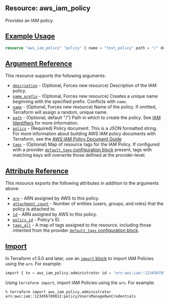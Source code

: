 ## Resource: aws\_iam\_policy

Provides an IAM policy.

## [Example Usage](https://registry.terraform.io/providers/hashicorp/aws/latest/docs/resources/kms_key#example-usage)

```terraform
resource "aws_iam_policy" "policy" { name = "test_policy" path = "/" description = "My test policy" # Terraform's "jsonencode" function converts a # Terraform expression result to valid JSON syntax. policy = jsonencode({ Version = "2012-10-17" Statement = [ { Action = [ "ec2:Describe*", ] Effect = "Allow" Resource = "*" }, ] }) }
```

## [Argument Reference](https://registry.terraform.io/providers/hashicorp/aws/latest/docs/resources/kms_key#argument-reference)

This resource supports the following arguments:

-   [`description`](https://registry.terraform.io/providers/hashicorp/aws/latest/docs/resources/kms_key#description-3) - (Optional, Forces new resource) Description of the IAM policy.
-   [`name_prefix`](https://registry.terraform.io/providers/hashicorp/aws/latest/docs/resources/kms_key#name_prefix-4) - (Optional, Forces new resource) Creates a unique name beginning with the specified prefix. Conflicts with `name`.
-   [`name`](https://registry.terraform.io/providers/hashicorp/aws/latest/docs/resources/kms_key#name-6) - (Optional, Forces new resource) Name of the policy. If omitted, Terraform will assign a random, unique name.
-   [`path`](https://registry.terraform.io/providers/hashicorp/aws/latest/docs/resources/kms_key#path-2) - (Optional, default "/") Path in which to create the policy. See [IAM Identifiers](https://docs.aws.amazon.com/IAM/latest/UserGuide/Using_Identifiers.html) for more information.
-   [`policy`](https://registry.terraform.io/providers/hashicorp/aws/latest/docs/resources/kms_key#policy-5) - (Required) Policy document. This is a JSON formatted string. For more information about building AWS IAM policy documents with Terraform, see the [AWS IAM Policy Document Guide](https://learn.hashicorp.com/terraform/aws/iam-policy)
-   [`tags`](https://registry.terraform.io/providers/hashicorp/aws/latest/docs/resources/kms_key#tags-6) - (Optional) Map of resource tags for the IAM Policy. If configured with a provider [`default_tags` configuration block](https://registry.terraform.io/providers/hashicorp/aws/latest/docs#default_tags-configuration-block) present, tags with matching keys will overwrite those defined at the provider-level.

## [Attribute Reference](https://registry.terraform.io/providers/hashicorp/aws/latest/docs/resources/kms_key#attribute-reference)

This resource exports the following attributes in addition to the arguments above:

-   [`arn`](https://registry.terraform.io/providers/hashicorp/aws/latest/docs/resources/kms_key#arn-5) - ARN assigned by AWS to this policy.
-   [`attachment_count`](https://registry.terraform.io/providers/hashicorp/aws/latest/docs/resources/kms_key#attachment_count-1) - Number of entities (users, groups, and roles) that the policy is attached to.
-   [`id`](https://registry.terraform.io/providers/hashicorp/aws/latest/docs/resources/kms_key#id-2) - ARN assigned by AWS to this policy.
-   [`policy_id`](https://registry.terraform.io/providers/hashicorp/aws/latest/docs/resources/kms_key#policy_id-1) - Policy's ID.
-   [`tags_all`](https://registry.terraform.io/providers/hashicorp/aws/latest/docs/resources/kms_key#tags_all-4) - A map of tags assigned to the resource, including those inherited from the provider [`default_tags` configuration block](https://registry.terraform.io/providers/hashicorp/aws/latest/docs#default_tags-configuration-block).

## [Import](https://registry.terraform.io/providers/hashicorp/aws/latest/docs/resources/kms_key#import)

In Terraform v1.5.0 and later, use an [`import` block](https://developer.hashicorp.com/terraform/language/import) to import IAM Policies using the `arn`. For example:

```terraform
import { to = aws_iam_policy.administrator id = "arn:aws:iam::123456789012:policy/UsersManageOwnCredentials" }
```

Using `terraform import`, import IAM Policies using the `arn`. For example:

```console
% terraform import aws_iam_policy.administrator arn:aws:iam::123456789012:policy/UsersManageOwnCredentials
```
